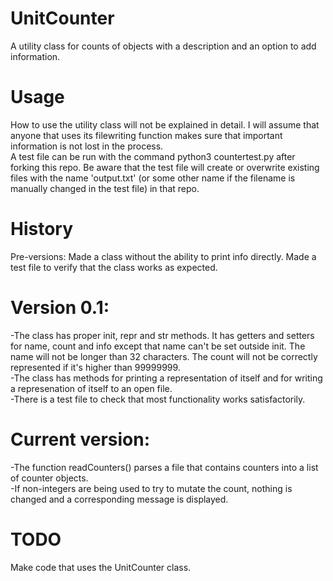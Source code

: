 # UnitCounter
A utility class for counts of objects with a description and an option to add information.

# Usage
How to use the utility class will not be explained in detail. I will assume that anyone that uses its filewriting function makes sure that important information is not lost in the process.  
A test file can be run with the command python3 countertest.py after forking this repo. Be aware that the test file will create or overwrite existing files with the name 'output.txt' (or some other name if the filename is manually changed in the test file) in that repo.  

# History
Pre-versions: Made a class without the ability to print info directly. Made a test file to verify that the class works as expected.  

# Version 0.1:
-The class has proper init, repr and str methods. It has getters and setters for name, count and info except that name can't be set outside init. The name will not be longer than 32 characters. The count will not be correctly represented if it's higher than 99999999.  
-The class has methods for printing a representation of itself and for writing a represenation of itself to an open file.  
-There is a test file to check that most functionality works satisfactorily.  

# Current version:
-The function readCounters() parses a file that contains counters into a list of counter objects.  
-If non-integers are being used to try to mutate the count, nothing is changed and a corresponding message is displayed.

# TODO
Make code that uses the UnitCounter class.  
